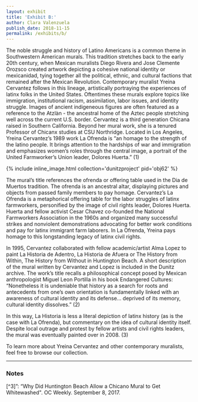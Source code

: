 ```yaml
---
layout: exhibit
title: 'Exhibit B:'
author: Clara Valenzuela
publish_date: 2018-11-15
permalink: /exhibits/b/
---
```

The noble struggle and history of Latino Americans is a common theme in Southwestern American murals. This tradition stretches back to the early 20th century, when Mexican muralists Diego Rivera and Jose Clemente Orozsco created artwork depicting a cohesive national identity or mexicanidad, tying together all the political, ethnic, and cultural factions that remained after the Mexican Revolution. Contemporary muralist Yreina Cervantez follows in this lineage, artistically portraying the experiences of latinx folks in the United States. Oftentimes these murals explore topics like immigration, institutional racism, assimilation, labor issues, and identity struggle. Images of ancient indigeneous figures are often featured as a reference to the Atzlàn - the ancestral home of the Aztec people stretching well across the current U.S. border. 
Cervantez is a third generation Chicana raised in Southern California. Beyond her mural work, she is a tenured Professor of Chicanx studies at CSU Northridge. Located in Los Angeles, Yreina Cervantez’s 1989 work La Ofrenda is “an homage to the strength of the latino people. It brings attention to the hardships of war and immigration and emphasizes women’s roles through the central image, a portrait of the United Farmworker’s Union leader, Dolores Huerta.” (1)

{% include inline_image.html collection='dunitzproject' pid='obj62' %}

The mural’s title references the ofrenda or offering table used in the Dia de Muertos tradition. The ofrenda is an ancestral altar, displaying pictures and objects from passed family members to pay homage. Cervantez’s La Ofrenda is a metaphorical offering table for the labor struggles of latinx farmworkers, personified by the image of civil rights leader, Dolores Huerta. Huerta and fellow activist Cesar Chavez co-founded the National Farmworkers Association in the 1960s and organized many successful strikes and nonviolent demonstrations advocating for better work conditions and pay for latinx immigrant farm laborers. In La Ofrenda, Yreina pays homage to this longstanding legacy of latinx civil rights. 

In 1995, Cervantez collaborated with fellow academic/artist Alma Lopez to paint La Historia de Adentro, La Historia de Afuera or The History from Within, The History from Without in Huntington Beach. A short description of the mural written by Cervantez and Lopez is included in the Dunitz archive. The work’s title recalls a philosophical concept posed by Mexican anthropologist Miguel Leon Portilla in his book Endangered Cultures:
“Nonetheless it is undeniable that history as a search for roots and antecedents from one’s own orientation is fundamentally linked with an awareness of cultural identity and its defense… deprived of its memory, cultural identity dissolves.” (2)

In this way, La Historia is less a literal depiction of latinx history (as is the case with La Ofrenda), but commentary on the idea of cultural identity itself. Despite local outrage and protest by fellow artists and civil rights leaders, the mural was eventually painted over in 2008. (3)

To learn more about Yreina Cervantez and other contemporary muralists, feel free to browse our collection. 

---

### Notes

[^1]: “La Ofrenda; The Offering” Dunitz Archive obj. 53

[^2]: “La Historia de Adentro La Historia de Afuera/History From Within History From Without” Dunitz Archive obj. 56

[^3]”: “Why Did Huntington Beach Allow a Chicano Mural to Get Whitewashed". OC Weekly. September 8, 2017. 
